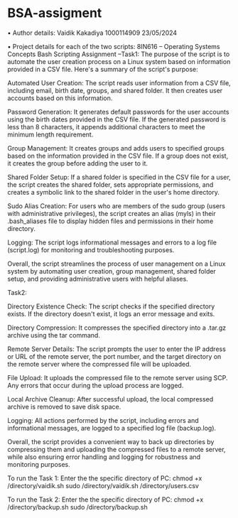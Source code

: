 # BSA-assigment

• Author details:
  Vaidik Kakadiya
  1000114909
  23/05/2024
  
• Project details for each of the two scripts:
8IN616 – Operating Systems Concepts
Bash Scripting Assignment
–Task1:
The purpose of the script is to automate the user creation process on a Linux system based on information provided in a CSV file. Here's a summary of the script's purpose:

Automated User Creation: The script reads user information from a CSV file, including email, birth date, groups, and shared folder. It then creates user accounts based on this information.

Password Generation: It generates default passwords for the user accounts using the birth dates provided in the CSV file. If the generated password is less than 8 characters, it appends additional characters to meet the minimum length requirement.

Group Management: It creates groups and adds users to specified groups based on the information provided in the CSV file. If a group does not exist, it creates the group before adding the user to it.

Shared Folder Setup: If a shared folder is specified in the CSV file for a user, the script creates the shared folder, sets appropriate permissions, and creates a symbolic link to the shared folder in the user's home directory.

Sudo Alias Creation: For users who are members of the sudo group (users with administrative privileges), the script creates an alias (myls) in their .bash_aliases file to display hidden files and permissions in their home directory.

Logging: The script logs informational messages and errors to a log file (script.log) for monitoring and troubleshooting purposes.

Overall, the script streamlines the process of user management on a Linux system by automating user creation, group management, shared folder setup, and providing administrative users with helpful aliases.

Task2:

Directory Existence Check: The script checks if the specified directory exists. If the directory doesn't exist, it logs an error message and exits.

Directory Compression: It compresses the specified directory into a .tar.gz archive using the tar command.

Remote Server Details: The script prompts the user to enter the IP address or URL of the remote server, the port number, and the target directory on the remote server where the compressed file will be uploaded.

File Upload: It uploads the compressed file to the remote server using SCP. Any errors that occur during the upload process are logged.

Local Archive Cleanup: After successful upload, the local compressed archive is removed to save disk space.

Logging: All actions performed by the script, including errors and informational messages, are logged to a specified log file (backup.log).

Overall, the script provides a convenient way to back up directories by compressing them and uploading the compressed files to a remote server, while also ensuring error handling and logging for robustness and monitoring purposes.

To run the Task 1:
Enter the the specific directory of PC: 
chmod +x /directory/vaidik.sh
sudo /directory/vaidik.sh /directory/users.csv

To run the Task 2:
Enter the the specific directory of PC: 
chmod +x /directory/backup.sh
sudo /directory/backup.sh 

